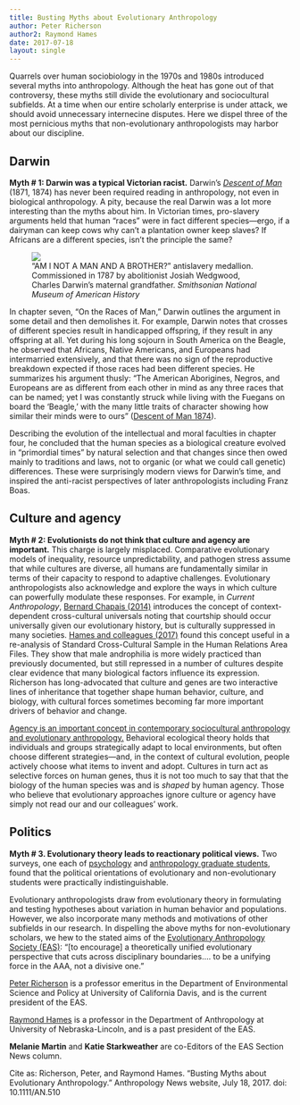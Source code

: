 ```yaml
---
title: Busting Myths about Evolutionary Anthropology
author: Peter Richerson
author2: Raymond Hames
date: 2017-07-18
layout: single
---
```


Quarrels over human sociobiology in the 1970s and 1980s introduced several myths into anthropology. Although the heat has gone out of that controversy, these myths still divide the evolutionary and sociocultural subfields. At a time when our entire scholarly enterprise is under attack, we should avoid unnecessary internecine disputes. Here we dispel three of the most pernicious myths that non-evolutionary anthropologists may harbor about our discipline.

## Darwin

**Myth # 1: Darwin was a typical Victorian racist.** Darwin’s *[Descent of Man](https://books.google.com/books?id=exBO4Z2rGhkC&printsec=frontcover&source=gbs_ge_summary_r&cad=0#v=onepage&q&f=false)* (1871, 1874) has never been required reading in anthropology, not even in biological anthropology. A pity, because the real Darwin was a lot more interesting than the myths about him. In Victorian times, pro-slavery arguments held that human “races” were in fact different species—ergo, if a dairyman can keep cows why can’t a plantation owner keep slaves? If Africans are a different species, isn’t the principle the same?

<figure>
  <img src="{{site.url}}/assets/images/Wedgwood-medallion.jpg"/>
  <figcaption>“AM I NOT A MAN AND A BROTHER?” antislavery medallion. Commissioned in 1787 by abolitionist Josiah Wedgwood, Charles Darwin’s maternal grandfather. <i>Smithsonian National Museum of American History</i> </figcaption>
</figure>

In chapter seven, “On the Races of Man,” Darwin outlines the argument in some detail and then demolishes it. For example, Darwin notes that crosses of different species result in handicapped offspring, if they result in any offspring at all. Yet during his long sojourn in South America on the Beagle, he observed that Africans, Native Americans, and Europeans had intermarried extensively, and that there was no sign of the reproductive breakdown expected if those races had been different species. He summarizes his argument thusly: “The American Aborigines, Negros, and Europeans are as different from each other in mind as any three races that can be named; yet I was constantly struck while living with the Fuegans on board the ‘Beagle,’ with the many little traits of character showing how similar their minds were to ours” ([Descent of Man 1874](https://books.google.com/books?id=exBO4Z2rGhkC&printsec=frontcover&source=gbs_ge_summary_r&cad=0#v=onepage&q&f=false)).

Describing the evolution of the intellectual and moral faculties in chapter four, he concluded that the human species as a biological creature evolved in “primordial times” by natural selection and that changes since then owed mainly to traditions and laws, not to organic (or what we could call genetic) differences. These were surprisingly modern views for Darwin’s time, and inspired the anti-racist perspectives of later anthropologists including Franz Boas.

## Culture and agency

**Myth # 2: Evolutionists do not think that culture and agency are important.** This charge is largely misplaced. Comparative evolutionary models of inequality, resource unpredictability, and pathogen stress assume that while cultures are diverse, all humans are fundamentally similar in terms of their capacity to respond to adaptive challenges. Evolutionary anthropologists also acknowledge and explore the ways in which culture can powerfully modulate these responses. For example, in *Current Anthropology*, [Bernard Chapais (2014)](http://www.journals.uchicago.edu/doi/abs/10.1086/678972) introduces the concept of context-dependent cross-cultural universals noting that courtship should occur universally given our evolutionary history, but is culturally suppressed in many societies. [Hames and colleagues (2017)](https://link.springer.com/article/10.1007/s10508-016-0855-7) found this concept useful in a re-analysis of Standard Cross-Cultural Sample in the Human Relations Area Files. They show that male androphilia is more widely practiced than previously documented, but still repressed in a number of cultures despite clear evidence that many biological factors influence its expression. Richerson has long-advocated that culture and genes are two interactive lines of inheritance that together shape human behavior, culture, and biology, with cultural forces sometimes becoming far more important drivers of behavior and change.

[Agency is an important concept in contemporary sociocultural anthropology and evolutionary anthropology.](http://www.annualreviews.org/doi/abs/10.1146/annurev-anthro-092412-155447) Behavioral ecological theory holds that individuals and groups strategically adapt to local environments, but often choose different strategies—and, in the context of cultural evolution, people actively choose what items to invent and adopt. Cultures in turn act as selective forces on human genes, thus it is not too much to say that that the biology of the human species was and is *shaped* by human agency. Those who believe that evolutionary approaches ignore culture or agency have simply not read our and our colleagues’ work.

## Politics

**Myth # 3. Evolutionary theory leads to reactionary political views.** Two surveys, one each of [psychology](https://link.springer.com/article/10.1007/s12110-007-9024-y) and [anthropology graduate students](https://link.springer.com/article/10.1007/s12110-012-9150-z), found that the political orientations of evolutionary and non-evolutionary students were practically indistinguishable.

Evolutionary anthropologists draw from evolutionary theory in formulating and testing hypotheses about variation in human behavior and populations. However, we also incorporate many methods and motivations of other subfields in our research. In dispelling the above myths for non-evolutionary scholars, we hew to the stated aims of the [Evolutionary Anthropology Society (EAS)](http://www.evanthsoc.org/): “[to encourage] a theoretically unified evolutionary perspective that cuts across disciplinary boundaries…. to be a unifying force in the AAA, not a divisive one.”

[Peter Richerson](http://www.des.ucdavis.edu/faculty/richerson/richerson.htm) is a professor emeritus in the Department of Environmental Science and Policy at University of California Davis, and is the current president of the EAS.

[Raymond Hames](http://www.unl.edu/anthropology/raymond-hames) is a professor in the Department of Anthropology at University of Nebraska-Lincoln, and is a past president of the EAS.

**Melanie Martin** and **Katie Starkweather** are co-Editors of the EAS Section News column.

Cite as: Richerson, Peter, and Raymond Hames. “Busting Myths about Evolutionary Anthropology.” Anthropology News website, July 18, 2017. doi: 10.1111/AN.510